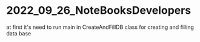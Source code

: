 # 2022_09_26_NoteBooksDevelopers
at first it's need to run main in CreateAndFillDB class for creating and filling data base
